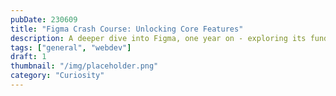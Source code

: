 ```yaml
---
pubDate: 230609
title: "Figma Crash Course: Unlocking Core Features"
description: A deeper dive into Figma, one year on - exploring its fundamental attributes.
tags: ["general", "webdev"]
draft: 1
thumbnail: "/img/placeholder.png" 
category: "Curiosity"
---
```


